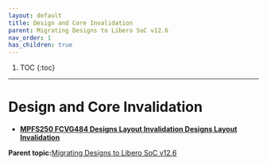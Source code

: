 ```yaml
---
layout: default
title: Design and Core Invalidation
parent: Migrating Designs to Libero SoC v12.6
nav_order: 1
has_children: true
---
```


1. TOC
{:toc}

---


# Design and Core Invalidation

-   **[MPFS250 FCVG484 Designs Layout Invalidation Designs Layout Invalidation](GUID-EC7153B6-246F-42BF-A265-5258EF916E5B.md)**  


**Parent topic:**[Migrating Designs to Libero SoC v12.6](GUID-9E82ED25-0C10-4BD8-B9D9-069F98ABF69E.md)

